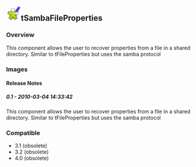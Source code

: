 ## <img src='./logo.jpg' width='40' height='40'>tSambaFileProperties

### Overview
This component allows the user to recover properties from a file in a shared directory. Similar to tFileProperties but uses the samba protocol
### Images




#### Release Notes

##### 0.1 - 2010-03-04 14:33:42
This component allows the user to recover properties from a file in a shared directory. Similar to tFileProperties but uses the samba protocol
### Compatible
 -  3.1 (obsolete)
 -   3.2 (obsolete)
 -   4.0 (obsolete)